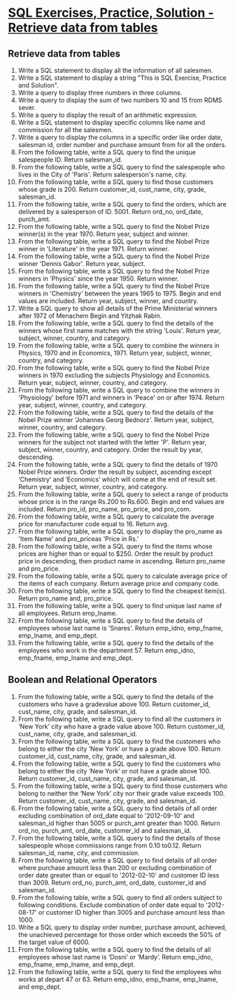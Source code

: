 # [SQL Exercises, Practice, Solution - Retrieve data from tables](https://www.w3resource.com/sql-exercises/sql-retrieve-from-table.php)

## Retrieve data from tables

1. Write a SQL statement to display all the information of all salesmen.
2. Write a SQL statement to display a string "This is SQL Exercise, Practice and Solution".
3. Write a query to display three numbers in three columns.
4. Write a query to display the sum of two numbers 10 and 15 from RDMS sever.
5. Write a query to display the result of an arithmetic expression.
6. Write a SQL statement to display specific columns like name and commission for all the salesmen.
7. Write a query to display the columns in a specific order like order date, salesman id, order number and purchase amount from for all the orders.
8. From the following table, write a SQL query to find the unique salespeople ID. Return salesman_id.
9. From the following table, write a SQL query to find the salespeople who lives in the City of 'Paris'. Return salesperson's name, city.
10. From the following table, write a SQL query to find those customers whose grade is 200. Return customer_id, cust_name, city, grade, salesman_id.
11. From the following table, write a SQL query to find the orders, which are delivered by a salesperson of ID. 5001. Return ord_no, ord_date, purch_amt.
12. From the following table, write a SQL query to find the Nobel Prize winner(s) in the year 1970. Return year, subject and winner.
13. From the following table, write a SQL query to find the Nobel Prize winner in 'Literature' in the year 1971. Return winner.
14. From the following table, write a SQL query to find the Nobel Prize winner 'Dennis Gabor'. Return year, subject.
15. From the following table, write a SQL query to find the Nobel Prize winners in 'Physics' since the year 1950. Return winner.
16. From the following table, write a SQL query to find the Nobel Prize winners in 'Chemistry' between the years 1965 to 1975. Begin and end values are included. Return year, subject, winner, and country.
17. Write a SQL query to show all details of the Prime Ministerial winners after 1972 of Menachem Begin and Yitzhak Rabin.
18. From the following table, write a SQL query to find the details of the winners whose first name matches with the string 'Louis'. Return year, subject, winner, country, and category.
19. From the following table, write a SQL query to combine the winners in Physics, 1970 and in Economics, 1971. Return year, subject, winner, country, and category.
20. From the following table, write a SQL query to find the Nobel Prize winners in 1970 excluding the subjects Physiology and Economics. Return year, subject, winner, country, and category.
21. From the following table, write a SQL query to combine the winners in 'Physiology' before 1971 and winners in 'Peace' on or after 1974. Return year, subject, winner, country, and category.
22. From the following table, write a SQL query to find the details of the Nobel Prize winner 'Johannes Georg Bednorz'. Return year, subject, winner, country, and category.
23. From the following table, write a SQL query to find the Nobel Prize winners for the subject not started with the letter 'P'. Return year, subject, winner, country, and category. Order the result by year, descending.
24. From the following table, write a SQL query to find the details of 1970 Nobel Prize winners. Order the result by subject, ascending except ‘Chemistry’ and ‘Economics’ which will come at the end of result set. Return year, subject, winner, country, and category.
25. From the following table, write a SQL query to select a range of products whose price is in the range Rs.200 to Rs.600. Begin and end values are included. Return pro_id, pro_name, pro_price, and pro_com.
26. From the following table, write a SQL query to calculate the average price for manufacturer code equal to 16. Return avg.
27. From the following table, write a SQL query to display the pro_name as 'Item Name' and pro_priceas 'Price in Rs.' 
28. From the following table, write a SQL query to find the items whose prices are higher than or equal to $250. Order the result by product price in descending, then product name in ascending. Return pro_name and pro_price.
29. From the following table, write a SQL query to calculate average price of the items of each company. Return average price and company code.
30. From the following table, write a SQL query to find the cheapest item(s). Return pro_name and, pro_price.
31. From the following table, write a SQL query to find unique last name of all employees. Return emp_lname.
32. From the following table, write a SQL query to find the details of employees whose last name is 'Snares'. Return emp_idno, emp_fname, emp_lname, and emp_dept.
33. From the following table, write a SQL query to find the details of the employees who work in the department 57. Return emp_idno, emp_fname, emp_lname and emp_dept.

## Boolean and Relational Operators

1. From the following table, write a SQL query to find the details of the customers who have a gradevalue above 100. Return customer_id, cust_name, city, grade, and salesman_id.
2. From the following table, write a SQL query to find all the customers in ‘New York’ city who have a grade value above 100. Return customer_id, cust_name, city, grade, and salesman_id.
3. From the following table, write a SQL query to find the customers who belong to either the city ‘New York’ or have a grade above 100. Return customer_id, cust_name, city, grade, and salesman_id.
4. From the following table, write a SQL query to find the customers who belong to either the city ‘New York’ or not have a grade above 100. Return customer_id, cust_name, city, grade, and salesman_id.
5. From the following table, write a SQL query to find those customers who belong to neither the ‘New York’ city nor their grade value exceeds 100. Return customer_id, cust_name, city, grade, and salesman_id.
6. From the following table, write a SQL query to find details of all order excluding combination of ord_date equal to '2012-09-10' and salesman_id higher than 5005 or purch_amt greater than 1000. Return ord_no, purch_amt, ord_date, customer_id and salesman_id.
7. From the following table, write a SQL query to find the details of those salespeople whose commissions range from 0.10 to0.12. Return salesman_id, name, city, and commission.
8. From the following table, write a SQL query to find details of all order where purchase amount less than 200 or excluding combination of order date greater than or equal to '2012-02-10' and customer ID less than 3009. Return ord_no, purch_amt, ord_date, customer_id and salesman_id.
9. From the following table, write a SQL query to find all orders subject to following conditions. Exclude combination of order date equal to '2012-08-17' or customer ID higher than 3005 and purchase amount less than 1000.
10. Write a SQL query to display order number, purchase amount, achieved, the unachieved percentage for those order which exceeds the 50% of the target value of 6000. 
11. From the following table, write a SQL query to find the details of all employees whose last name is ‘Dosni’ or ‘Mardy’. Return emp_idno, emp_fname, emp_lname, and emp_dept.
12. From the following table, write a SQL query to find the employees who works at depart 47 or 63. Return emp_idno, emp_fname, emp_lname, and emp_dept.